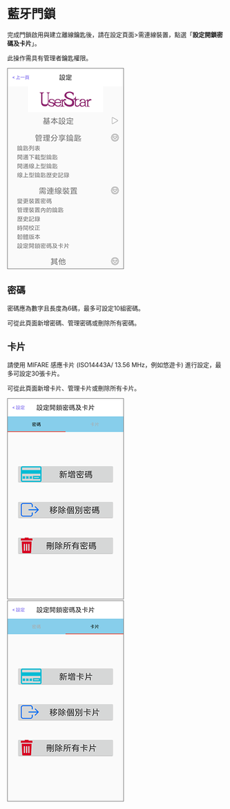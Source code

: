 # 藍牙門鎖

完成門鎖啟用與建立離線鑰匙後，請在設定頁面&gt;需連線裝置，點選「**設定開鎖密碼及卡片**」。

此操作需具有管理者鑰匙權限。

![](../.gitbook/assets/screenshot_2018-12-21-14-09-09-676_com.userstar.phonekey.png)

## 密碼

密碼應為數字且長度為6碼，最多可設定10組密碼。

可從此頁面新增密碼、管理密碼或刪除所有密碼。

## 卡片

請使用 MIFARE 感應卡片 \(ISO14443A/ 13.56 MHz，例如悠遊卡\) 進行設定，最多可設定30張卡片。

可從此頁面新增卡片、管理卡片或刪除所有卡片。

![](../.gitbook/assets/screenshot_2019-06-20-16-46-57-923_com.userstar.phonekey.png) ![](../.gitbook/assets/screenshot_2019-06-20-16-47-01-840_com.userstar.phonekey.png)

